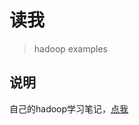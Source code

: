 # 读我

> hadoop examples

## 说明

自己的hadoop学习笔记，[点我](http://wangxuanbo.gitee.io/blog/categories/hadoop/)